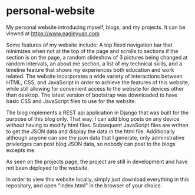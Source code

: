 # personal-website
My personal website introducing myself, blogs, and my projects. It can be viewed at https://www.eagleyuan.com

Some features of my website include: A top fixed navigation bar that minimizes when not at the top of the page and scrolls to sections if the section is on the page, a random slideshow of 3 pictures being changed at random intervals, an about me section, a list of my technical skills, and a timeline feature that shows my experiences both education and work related. The website incorporates a wide variety of interactions between HTML, CSS, and JavaScript in order to achieve the features of this website, while still allowing for convenient access to the website for devices other than desktop. The latest version of bootstrap was downloaded to have basic CSS and JavaScript files to use for the website.

The blog implements a REST api application in Django that was built for the purpose of this blog only. That way, I can add blog posts on any device without having to modify html files. Subsequent JavaScript files are written to get the JSON data and display the data in the html file. Additionally although anyone can see the json data that I generate, only adminstrative privledges can post blog JSON data, so nobody can post to the blogs excepts me.

As seen on the projects page, the project are still in development and have not been deployed to the website.

In order to view this website locally, simply just download everything in this repository, and open "index.html" in the browser of your choice.
